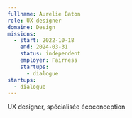 ```yaml
---
fullname: Aurelie Baton
role: UX designer
domaine: Design
missions:
  - start: 2022-10-18
    end: 2024-03-31
    status: independent
    employer: Fairness
    startups:
      - dialogue
startups:
  - dialogue
---
```

UX designer, spécialisée écoconception
